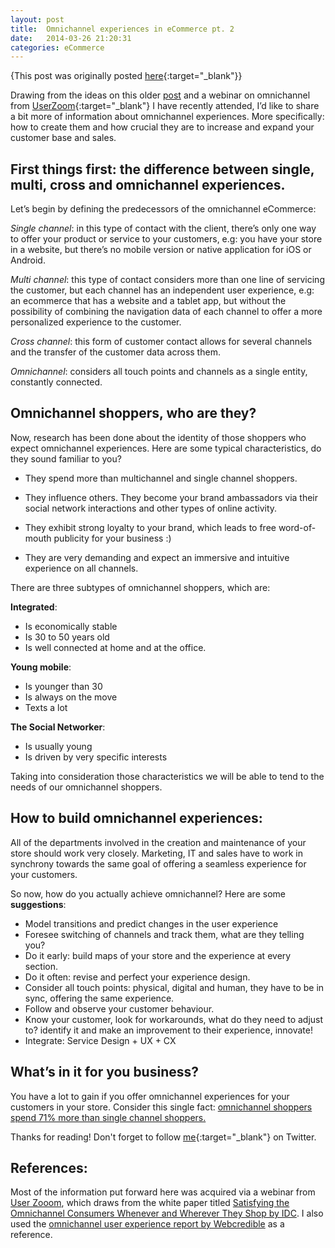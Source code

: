 ```yaml
---
layout: post
title:  Omnichannel experiences in eCommerce pt. 2
date:   2014-03-26 21:20:31
categories: eCommerce
---
```

{This post was originally posted [here](http://blog.crowdint.com/2014/03/11/omnichannel-experiences-in-ecommerce-pt-2.html){:target="_blank"}}

Drawing from the ideas on this older <a href="http://yotzincortes.com/ecommerce/2015/07/28/Omnichannel-experiences-in-eCommerce-pt1.1.html">post</a> and a webinar on omnichannel from <a href="http://www.userzoom.com">UserZoom</a>{:target="_blank"} I have recently attended, I’d like to share a bit more of information about omnichannel experiences. More specifically: how to create them and how crucial they are to increase and expand your customer base and sales.

<h2>First things first: the difference between single, multi, cross and omnichannel experiences.</h2>

Let’s begin by defining the predecessors of the omnichannel eCommerce:

<em>Single channel</em>: in this type of contact with the client, there’s only one way to offer your product or service to your customers, e.g: you have your store in a  website, but there’s no mobile version or native application for iOS or Android.

<em>Multi channel</em>: this type of contact considers more than one line of servicing the customer, but each channel has an independent user experience, e.g: an ecommerce that has a website and a tablet app, but without the possibility of combining the navigation data of each channel to offer a more personalized experience to the customer.

<em>Cross channel</em>: this form of customer contact allows for several channels and the transfer of the customer data across them.

<em>Omnichannel</em>: considers all touch points and channels as a single entity, constantly connected.

<h2>Omnichannel shoppers, who are they?</h2>

<p>Now, research has been done about the identity of those shoppers who expect omnichannel experiences. Here are some typical characteristics, do they sound familiar to you?</p>

<ul>
<li><p>They spend more than multichannel and single channel shoppers. </p></li>
<li><p>They influence others. They become your brand ambassadors via their social network interactions and other types of online activity.</p></li>
<li><p>They exhibit strong loyalty to your brand, which leads to free word-of-mouth publicity for your business :)</p></li>
<li><p>They are very demanding and expect an immersive and intuitive experience on all channels.</p></li>
</ul>

<p>There are three subtypes of omnichannel shoppers, which are: </p>

<p><strong>Integrated</strong>:</p>

<ul>
<li>Is economically stable</li>
<li>Is 30 to 50 years old</li>
<li>Is well connected at home and at the office. </li>
</ul>

<p><strong>Young mobile</strong>:</p>

<ul>
<li>Is younger than 30</li>
<li>Is always on the move</li>
<li>Texts a lot</li>
</ul>

<p><strong>The Social Networker</strong>:</p>

<ul>
<li>Is usually young</li>
<li>Is driven by very specific interests</li>
</ul>

<p>Taking into consideration those characteristics we will be able to tend to the needs of our omnichannel shoppers. </p>

<h2>How to build omnichannel experiences:</h2>

<p>All of the departments involved in the creation and maintenance of your store should work very closely. Marketing, IT and sales have to work in synchrony towards the same goal of offering a seamless experience for your customers. </p>

<p>So now, how do you actually achieve omnichannel? Here are some <strong>suggestions</strong>: </p>

<ul>
<li>Model transitions and predict changes in the user experience</li>
<li>Foresee switching of channels and track them, what are they telling you?</li>
<li>Do it early: build maps of your store and the experience at every section. </li>
<li>Do it often: revise and perfect your experience design. </li>
<li>Consider all touch points: physical, digital and human, they have to be in sync, offering the same experience. </li>
<li>Follow and observe your customer behaviour. </li>
<li>Know your customer, look for workarounds, what do they need to adjust to? identify it and make an improvement to their experience, innovate!</li>
<li>Integrate: Service Design  + UX + CX</li>
</ul>

<h2>What’s in it for you business?</h2>

<p>You have a lot to gain if you offer omnichannel experiences for your customers in your store. Consider this single fact: <a href="http://www.retailtouchpoints.com/in-store-insights/2087-omnichannel-shoppers-to-spend-71-more-than-single-channel-consumers-this-holiday-season">omnichannel shoppers spend 71% more than single channel shoppers.</a></p>

Thanks for reading! Don't forget to follow <a href="twitter.com/yotzin">me</a>{:target="_blank"} on Twitter.

<h2>References:</h2>

<p>Most of the information put forward here was acquired via a webinar from <a href="twitter.com/userzoom">User Zooom</a>, which draws from the white paper titled <a href="http://www.marketresearch.com/IDC-v2477/Satisfying-Omnichannel-Consumers-Whenever-Wherever-2463981/view-related/" target="_blank">Satisfying the Omnichannel Consumers Whenever and Wherever They Shop by IDC</a>.
I also used the <a href="https://www.google.com.mx/url?sa=t&amp;rct=j&amp;q=&amp;esrc=s&amp;source=web&amp;cd=2&amp;ved=0CC8QFjAB&amp;url=http%3A%2F%2Fwww.webcredible.co.uk%2Fuser-friendly-resources%2Fwhite-papers%2Fomni-channel-report-2012.pdf&amp;ei=HmQOU87lDOOYyAHxrIDQBg&amp;usg=AFQjCNG4SF9_PA6auFKW2c61Ev9LRrC1Hw&amp;sig2=u2FKqFM_rwE5WXsAu5ik8Q&amp;bvm=bv.61965928,d.aWc&amp;cad=rja" target="_blank">omnichannel user experience report by Webcredible</a> as a reference.
